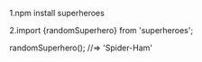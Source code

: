 1.npm install superheroes



2.import {randomSuperhero} from 'superheroes';

randomSuperhero();
//=> 'Spider-Ham'

